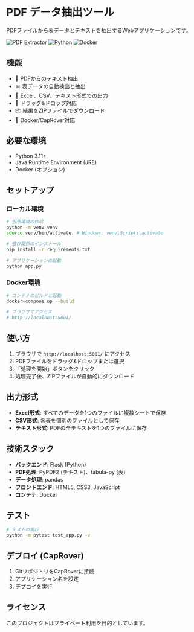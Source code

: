 # PDF データ抽出ツール

PDFファイルから表データとテキストを抽出するWebアプリケーションです。

![PDF Extractor](https://img.shields.io/badge/PDF-Extractor-purple)
![Python](https://img.shields.io/badge/Python-3.11-blue)
![Docker](https://img.shields.io/badge/Docker-Ready-green)

## 機能

- 📄 PDFからのテキスト抽出
- 📊 表データの自動検出と抽出
- 📁 Excel、CSV、テキスト形式での出力
- 🎯 ドラッグ&ドロップ対応
- 📦 結果をZIPファイルでダウンロード
- 🚀 Docker/CapRover対応

## 必要な環境

- Python 3.11+
- Java Runtime Environment (JRE)
- Docker (オプション)

## セットアップ

### ローカル環境

```bash
# 仮想環境の作成
python -m venv venv
source venv/bin/activate  # Windows: venv\Scripts\activate

# 依存関係のインストール
pip install -r requirements.txt

# アプリケーションの起動
python app.py
```

### Docker環境

```bash
# コンテナのビルドと起動
docker-compose up --build

# ブラウザでアクセス
# http://localhost:5001/
```

## 使い方

1. ブラウザで `http://localhost:5001/` にアクセス
2. PDFファイルをドラッグ&ドロップまたは選択
3. 「処理を開始」ボタンをクリック
4. 処理完了後、ZIPファイルが自動的にダウンロード

## 出力形式

- **Excel形式**: すべてのデータを1つのファイルに複数シートで保存
- **CSV形式**: 各表を個別のファイルとして保存
- **テキスト形式**: PDFの全テキストを1つのファイルに保存

## 技術スタック

- **バックエンド**: Flask (Python)
- **PDF処理**: PyPDF2 (テキスト)、tabula-py (表)
- **データ処理**: pandas
- **フロントエンド**: HTML5, CSS3, JavaScript
- **コンテナ**: Docker

## テスト

```bash
# テストの実行
python -m pytest test_app.py -v
```

## デプロイ (CapRover)

1. GitリポジトリをCapRoverに接続
2. アプリケーション名を設定
3. デプロイを実行

## ライセンス

このプロジェクトはプライベート利用を目的としています。